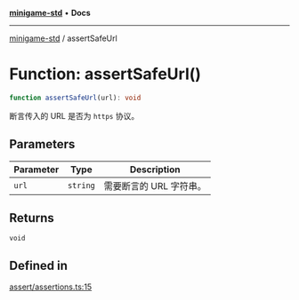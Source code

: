 [**minigame-std**](../README.md) • **Docs**

***

[minigame-std](../README.md) / assertSafeUrl

# Function: assertSafeUrl()

```ts
function assertSafeUrl(url): void
```

断言传入的 URL 是否为 `https` 协议。

## Parameters

| Parameter | Type | Description |
| ------ | ------ | ------ |
| `url` | `string` | 需要断言的 URL 字符串。 |

## Returns

`void`

## Defined in

[assert/assertions.ts:15](https://github.com/JiangJie/minigame-std/blob/66ec277d862ca15172344b727bd1c648b6b39934/src/std/assert/assertions.ts#L15)
